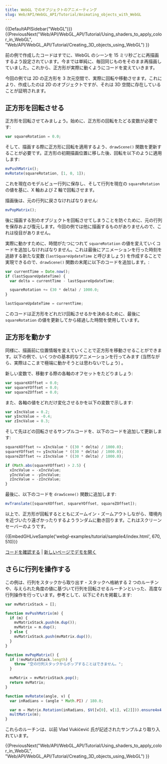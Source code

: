 ```yaml
---
title: WebGL でのオブジェクトのアニメーティング
slug: Web/API/WebGL_API/Tutorial/Animating_objects_with_WebGL
---
```


{{DefaultAPISidebar("WebGL")}} {{PreviousNext("Web/API/WebGL_API/Tutorial/Using_shaders_to_apply_color_in_WebGL", "Web/API/WebGL_API/Tutorial/Creating_3D_objects_using_WebGL") }}

前の例で作成したコードはすでに、WebGL のシーンを 15 ミリ秒ごとに再描画するよう設定されています。今までは単純に、毎回同じものをそのまま再描画していました。これから、正方形が実際に動くようにコードを変えていきます。

今回の例では 2D の正方形を 3 次元空間で、実際に回転や移動させます。これにより、作成したのは 2D のオブジェクトですが、それは 3D 空間に存在していることが証明されます。

## 正方形を回転させる

正方形を回転させてみましょう。始めに、正方形の回転をたどる変数が必要です:

```js
var squareRotation = 0.0;
```

そして、描画する際に正方形に回転を適用するよう、`drawScene()` 関数を更新することが必要です。正方形の初期描画位置に移した後、回転を以下のように適用します:

```js
mvPushMatrix();
mvRotate(squareRotation, [1, 0, 1]);
```

これを現在のモデルビュー行列に保存し、そして行列を現在の `squareRotation` の値を基に、X 軸および Z 軸で回転させます。

描画後は、元の行列に戻さなければなりません:

```js
mvPopMatrix();
```

後に描画する別のオブジェクトを回転させてしまうことを防ぐために、元の行列を保存および復元します。今回の例では他に描画するものがありませんので、これは役目がありません。

実際に動かすために、時間がたつにつれて `squareRotation` の値を変えていくコードを追加しなければなりません。これは最後にアニメーションを行った時刻を追跡する新たな変数 (`lastSquareUpdateTime` と呼びましょう) を作成することで実現できるので、`drawScene()` 関数の末尾に以下のコードを追加します。:

```js
var currentTime = Date.now();
if (lastSquareUpdateTime) {
  var delta = currentTime - lastSquareUpdateTime;

  squareRotation += (30 * delta) / 1000.0;
}

lastSquareUpdateTime = currentTime;
```

このコードは正方形をどれだけ回転させるかを決めるために、最後に `squareRotation` の値を更新してから経過した時間を使用しています。

## 正方形を動かす

同様に、描画前に位置情報を変えていくことで正方形を移動させることができます。以下の例で、いくつかの基本的なアニメーションを行ってみます (当然ながら、実際はここまで極端に動かそうとは思わないでしょう) 。

新しい変数で、移動する際の各軸のオフセットをたどりましょう:

```js
var squareXOffset = 0.0;
var squareYOffset = 0.0;
var squareZOffset = 0.0;
```

また、各軸の値をどれだけ変化させるかを以下の変数で示します:

```js
var xIncValue = 0.2;
var yIncValue = -0.4;
var zIncValue = 0.3;
```

そして先ほどの回転させるサンプルコードを、以下のコードを追加して更新します:

```js
squareXOffset += xIncValue * ((30 * delta) / 1000.0);
squareYOffset += yIncValue * ((30 * delta) / 1000.0);
squareZOffset += zIncValue * ((30 * delta) / 1000.0);

if (Math.abs(squareYOffset) > 2.5) {
  xIncValue = -xIncValue;
  yIncValue = -yIncValue;
  zIncValue = -zIncValue;
}
```

最後に、以下のコードを `drawScene()` 関数に追加します:

```js
mvTranslate([squareXOffset, squareYOffset, squareZOffset]);
```

以上で、正方形が回転するとともにズームイン・ズームアウトしながら、環境内を近づいたり遠ざかったりするようランダムに動き回ります。これはスクリーンセーバーのようです。

{{EmbedGHLiveSample('webgl-examples/tutorial/sample4/index.html', 670, 510)}}

[コードを確認する](https://github.com/mdn/webgl-examples/tree/gh-pages/tutorial/sample4) | [新しいページでデモを開く](http://mdn.github.io/webgl-examples/tutorial/sample4/)

## さらに行列を操作する

この例は、行列をスタックから取り出す・スタックへ格納する 2 つのルーチンや、与えられた角度の値に基づいて行列を回転させるルーチンといった、高度な行列操作を行っています。参考として、以下にそれを掲載します:

```js
var mvMatrixStack = [];

function mvPushMatrix(m) {
  if (m) {
    mvMatrixStack.push(m.dup());
    mvMatrix = m.dup();
  } else {
    mvMatrixStack.push(mvMatrix.dup());
  }
}

function mvPopMatrix() {
  if (!mvMatrixStack.length) {
    throw "空の行列スタックからポップすることはできません。";
  }

  mvMatrix = mvMatrixStack.pop();
  return mvMatrix;
}

function mvRotate(angle, v) {
  var inRadians = (angle * Math.PI) / 180.0;

  var m = Matrix.Rotation(inRadians, $V([v[0], v[1], v[2]])).ensure4x4();
  multMatrix(m);
}
```

これらのルーチンは、以前 Vlad Vukićević 氏が記述されたサンプルより取り入れています。

{{PreviousNext("Web/API/WebGL_API/Tutorial/Using_shaders_to_apply_color_in_WebGL", "Web/API/WebGL_API/Tutorial/Creating_3D_objects_using_WebGL") }}
